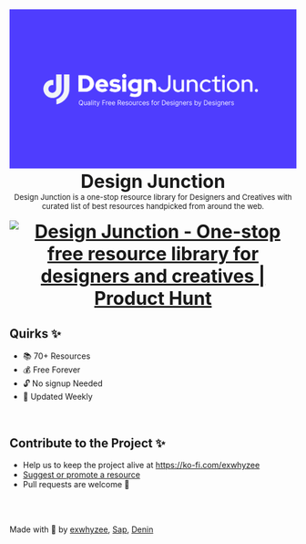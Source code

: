 <img src="./public/embed.png">
<div style="text-align:center;font-weight:bold;font-size:xx-large">Design Junction</div>
<div style="text-align:center;font-weight:medium;font-size:small">Design Junction is a one-stop resource library for Designers and Creatives with curated list of best resources handpicked from around the web.</div>
<br/>
<div style="text-align:center;font-weight:bold;font-size:xx-large"><a href="https://www.producthunt.com/posts/design-junction-2?utm_source=badge-top-post-badge&utm_medium=badge&utm_souce=badge-design-junction-2" target="_blank"><img 
style="width:200px" src="https://api.producthunt.com/widgets/embed-image/v1/top-post-badge.svg?post_id=307333&theme=light&period=daily" alt="Design Junction - One-stop free resource library for designers and creatives | Product Hunt" style="width: 250px; height: 54px;" width="250" height="54" /></a></div>

## **Quirks** ✨

- 📚 70+ Resources
- 💰 Free Forever
- 🔓 No signup Needed
- 🌟 Updated Weekly

<br/>

## **Contribute to the Project** ✨

- Help us to keep the project alive at https://ko-fi.com/exwhyzee
- [Suggest or promote a resource](https://docs.google.com/forms/d/e/1FAIpQLSec-SOfIEdxqJSQsFQwI0DBH1pbMl4xNdgWlJs7pbVV4tnM7A/viewform)
- Pull requests are welcome 🤍

<br/><br/>

Made with 🤍 by [exwhyzee](https://twitter.com/exxyzee), [Sap](https://twitter.com/imsaptarshiii), [Denin](https://twitter.com/deninpaul_)
